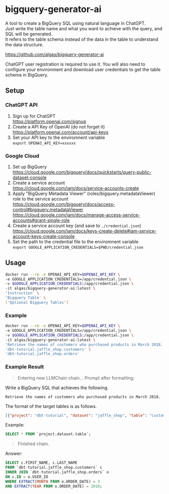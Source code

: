 # bigquery-generator-ai

A tool to create a BigQuery SQL using natural language in ChatGPT.  
Just write the table name and what you want to achieve with the query, and SQL will be generated.  
It refers to the table schema instead of the data in the table to understand the data structure.

https://github.com/algas/bigquery-generator-ai

ChatGPT user registration is required to use it.
You will also need to configure your environment and download user credentials to get the table schema in BigQuery.

## Setup

### ChatGPT API

1. Sign up for ChatGPT  
https://platform.openai.com/signup
1. Create a API Key of OpenAI (do not forget it)  
https://platform.openai.com/account/api-keys
1. Set your API key to the enviromnent variable  
`export OPENAI_API_KEY=xxxxxx`

### Google Cloud

1. Set up BigQuery  
https://cloud.google.com/bigquery/docs/quickstarts/query-public-dataset-console
1. Create a service account  
https://cloud.google.com/iam/docs/service-accounts-create
1. Apply "BigQuery Metadata Viewer" (roles/bigquery.metadataViewer) role to the service account  
https://cloud.google.com/bigquery/docs/access-control#bigquery.metadataViewer  
https://cloud.google.com/iam/docs/manage-access-service-accounts#grant-single-role
1. Create a service account key (and save to `./credential.json`)  
https://cloud.google.com/iam/docs/keys-create-delete#iam-service-account-keys-create-console
1. Set the path to the credential file to the enviromnent variable  
`export GOOGLE_APPLICATION_CREDENTIALS=$PWD/credential.json`

## Usage

```sh
docker run --rm -e OPENAI_API_KEY=$OPENAI_API_KEY \
-e GOOGLE_APPLICATION_CREDENTIALS=/app/credential.json \
-v $GOOGLE_APPLICATION_CREDENTIALS:/app/credential.json \
-it algas/bigquery-generator-ai:latest \
'Instruction' \
'Bigquery Table' \
['Optional Bigquery Tables']
```

### Example

```sh
docker run --rm -e OPENAI_API_KEY=$OPENAI_API_KEY \
-e GOOGLE_APPLICATION_CREDENTIALS=/app/credential.json \
-v $GOOGLE_APPLICATION_CREDENTIALS:/app/credential.json \
-it algas/bigquery-generator-ai:latest \
'Retrieve the names of customers who purchased products in March 2018.' \
'dbt-tutorial.jaffle_shop.customers' \
'dbt-tutorial.jaffle_shop.orders'
```

### Example Result

> Entering new LLMChain chain...
Prompt after formatting:

Write a BigQuery SQL that achieves the following.
```
Retrieve the names of customers who purchased products in March 2018.
```

The format of the target tables is as follows.
```json
[{"project": "dbt-tutorial", "dataset": "jaffle_shop", "table": "customers", "schema": [{"name": "ID", "type": "INTEGER", "mode": "NULLABLE"}, {"name": "FIRST_NAME", "type": "STRING", "mode": "NULLABLE"}, {"name": "LAST_NAME", "type": "STRING", "mode": "NULLABLE"}]}, {"project": "dbt-tutorial", "dataset": "jaffle_shop", "table": "orders", "schema": [{"name": "ID", "type": "INTEGER", "mode": "NULLABLE"}, {"name": "USER_ID", "type": "INTEGER", "mode": "NULLABLE"}, {"name": "ORDER_DATE", "type": "DATE", "mode": "NULLABLE"}, {"name": "STATUS", "type": "STRING", "mode": "NULLABLE"}, {"name": "_etl_loaded_at", "type": "DATETIME", "mode": "NULLABLE"}]}]
```

Example:
```sql
SELECT * FROM `project.dataset.table`;
```
    

> Finished chain.

Answer:
```sql
SELECT c.FIRST_NAME, c.LAST_NAME 
FROM `dbt-tutorial.jaffle_shop.customers` c 
INNER JOIN `dbt-tutorial.jaffle_shop.orders` o 
ON c.ID = o.USER_ID 
WHERE EXTRACT(MONTH FROM o.ORDER_DATE) = 3 
AND EXTRACT(YEAR FROM o.ORDER_DATE) = 2018;
```
